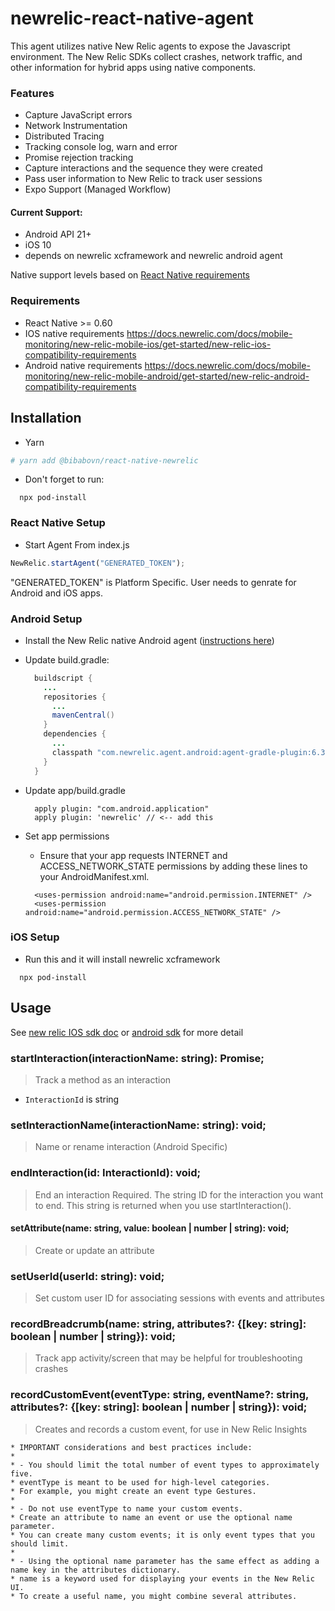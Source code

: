 
# newrelic-react-native-agent

This agent utilizes native New Relic agents to expose the Javascript environment. The New Relic SDKs collect crashes, network traffic, and other information for hybrid apps using native components.

### Features
* Capture JavaScript errors
* Network Instrumentation
* Distributed Tracing
* Tracking console log, warn and error
* Promise rejection tracking
* Capture interactions and the sequence they were created
* Pass user information to New Relic to track user sessions
* Expo Support (Managed Workflow)


#### Current Support:
- Android API 21+
- iOS 10
- depends on newrelic xcframework and newrelic android agent

Native support levels based on [React Native requirements](https://github.com/facebook/react-native#-requirements)

### Requirements
- React Native >= 0.60
- IOS native requirements https://docs.newrelic.com/docs/mobile-monitoring/new-relic-mobile-ios/get-started/new-relic-ios-compatibility-requirements
- Android native requirements https://docs.newrelic.com/docs/mobile-monitoring/new-relic-mobile-android/get-started/new-relic-android-compatibility-requirements


## Installation
- Yarn
```sh
# yarn add @bibabovn/react-native-newrelic
```
- Don't forget to run:
```shell
  npx pod-install
```

### React Native Setup

- Start Agent From index.js

```js
NewRelic.startAgent("GENERATED_TOKEN");

```
"GENERATED_TOKEN" is Platform Specific. User needs to genrate for Android and iOS apps.


### Android Setup
- Install the New Relic native Android agent ([instructions here](https://docs.newrelic.com/docs/mobile-monitoring/new-relic-mobile-android/install-configure/install-android-apps-gradle-android-studio))
- Update build.gradle:
  ```java
    buildscript {
      ...
      repositories {
        ...
        mavenCentral()
      }
      dependencies {
        ...
        classpath "com.newrelic.agent.android:agent-gradle-plugin:6.3.1"
      }
    }
  ```

- Update app/build.gradle
  ```
    apply plugin: "com.android.application"
    apply plugin: 'newrelic' // <-- add this

- Set app permissions
  - Ensure that your app requests INTERNET and ACCESS_NETWORK_STATE permissions by adding these lines to your AndroidManifest.xml.
  ```
    <uses-permission android:name="android.permission.INTERNET" />
    <uses-permission android:name="android.permission.ACCESS_NETWORK_STATE" />    
  ```

### iOS Setup
- Run this and it will install newrelic xcframework 
```shell
  npx pod-install
```

## Usage
See [new relic IOS sdk doc](https://docs.newrelic.com/docs/mobile-monitoring/new-relic-mobile-ios/ios-sdk-api) or [android sdk](https://docs.newrelic.com/docs/mobile-monitoring/new-relic-mobile-android/android-sdk-api) for more detail

### startInteraction(interactionName: string): Promise<InteractionId>;
> Track a method as an interaction
- `InteractionId` is string

### setInteractionName(interactionName: string): void;
> Name or rename interaction (Android Specific)

### endInteraction(id: InteractionId): void;
> End an interaction
> Required. The string ID for the interaction you want to end.
> This string is returned when you use startInteraction().


#### setAttribute(name: string, value: boolean | number | string): void;
> Create or update an attribute

### setUserId(userId: string): void;
> Set custom user ID for associating sessions with events and attributes

### recordBreadcrumb(name: string, attributes?: {[key: string]: boolean | number | string}): void;
> Track app activity/screen that may be helpful for troubleshooting crashes

### recordCustomEvent(eventType: string, eventName?: string, attributes?: {[key: string]: boolean | number | string}): void;
> Creates and records a custom event, for use in New Relic Insights
```angular2html
* IMPORTANT considerations and best practices include:
*
* - You should limit the total number of event types to approximately five.
* eventType is meant to be used for high-level categories.
* For example, you might create an event type Gestures.
*
* - Do not use eventType to name your custom events.
* Create an attribute to name an event or use the optional name parameter.
* You can create many custom events; it is only event types that you should limit.
*
* - Using the optional name parameter has the same effect as adding a name key in the attributes dictionary.
* name is a keyword used for displaying your events in the New Relic UI.
* To create a useful name, you might combine several attributes.
```